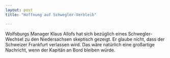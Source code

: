 ```yaml
---
layout: post
title: "Hoffnung auf Schwegler-Verbleib"

---
```


Wolfsburgs Manager Klaus Allofs hat sich bezüglich eines Schwegler-Wechsel zu den Niedersachsen skeptisch gezeigt. Er glaube nicht, dass der Schweizer Frankfurt verlassen wird. Das wäre natürlich eine großartige Nachricht, wenn der Kapitän an Bord bleiben würde.


